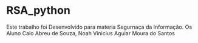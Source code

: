 # RSA_python
Este trabalho foi Desenvolvido para materia Segurnaça da Informação.
Os Aluno Caio Abreu de Souza, Noah Vinicius Aguiar Moura do Santos
